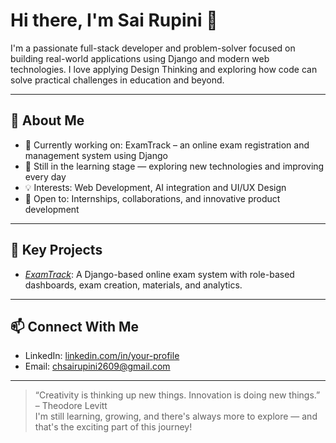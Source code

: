 # Hi there, I'm Sai Rupini 👋

I'm a passionate full-stack developer and problem-solver focused on building real-world applications using Django and modern web technologies. I love applying Design Thinking and exploring how code can solve practical challenges in education and beyond.

---

## 🚀 About Me
- 🔭 Currently working on: ExamTrack – an online exam registration and management system using Django
- 🌱 Still in the learning stage — exploring new technologies and improving every day
- 💡 Interests: Web Development, AI integration and UI/UX Design
- 💼 Open to: Internships, collaborations, and innovative product development

---

## 🧩 Key Projects
- [*ExamTrack*](https://github.com/Sai-rupini/ExamTrack): A Django-based online exam system with role-based dashboards, exam creation, materials, and analytics.

---


## 📫 Connect With Me
- LinkedIn: [linkedin.com/in/your-profile](https://linkedin.com/in/sairupini-chitikesi-4812762b7)
- Email: chsairupini2609@gmail.com

---

> “Creativity is thinking up new things. Innovation is doing new things.” – Theodore Levitt  
> I'm still learning, growing, and there's always more to explore — and that's the exciting part of this journey!
